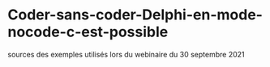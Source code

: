 # Coder-sans-coder-Delphi-en-mode-nocode-c-est-possible
sources des exemples utilisés lors du webinaire du 30 septembre 2021
